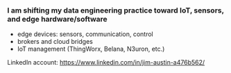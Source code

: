 ### I am shifting my data engineering practice toward IoT, sensors, and edge hardware/software
- edge devices: sensors, communication, control
- brokers and cloud bridges
- IoT management (ThingWorx, Belana, N3uron, etc.)

LinkedIn account: https://www.linkedin.com/in/jim-austin-a476b562/
